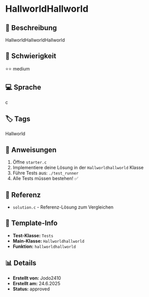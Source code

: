 # HallworldHallworld

## 📝 Beschreibung
HallworldHallworldHallworld

## 🎯 Schwierigkeit
⭐⭐ medium

## 💻 Sprache
c

## 🏷️ Tags
Hallworld

## 🚀 Anweisungen
1. Öffne `starter.c`
2. Implementiere deine Lösung in der `Hallworldhallworld` Klasse
3. Führe Tests aus: `./test_runner`
4. Alle Tests müssen bestehen! ✅

## 📖 Referenz
- `solution.c` - Referenz-Lösung zum Vergleichen

## 🔧 Template-Info
- **Test-Klasse:** `Tests`
- **Main-Klasse:** `Hallworldhallworld`
- **Funktion:** `hallworldhallworld`

## 📊 Details
- **Erstellt von:** Jodo2410
- **Erstellt am:** 24.6.2025
- **Status:** approved


